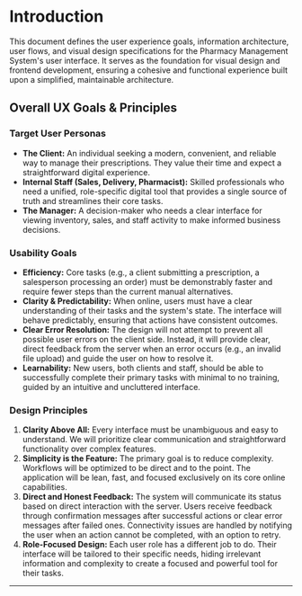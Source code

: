 # Introduction

<!--docs/front-end-spec/[title].md-->

This document defines the user experience goals, information architecture, user flows, and visual design specifications for the Pharmacy Management System's user interface. It serves as the foundation for visual design and frontend development, ensuring a cohesive and functional experience built upon a simplified, maintainable architecture.

## Overall UX Goals & Principles

### Target User Personas

*   **The Client:** An individual seeking a modern, convenient, and reliable way to manage their prescriptions. They value their time and expect a straightforward digital experience.
*   **Internal Staff (Sales, Delivery, Pharmacist):** Skilled professionals who need a unified, role-specific digital tool that provides a single source of truth and streamlines their core tasks.
*   **The Manager:** A decision-maker who needs a clear interface for viewing inventory, sales, and staff activity to make informed business decisions.

### Usability Goals

*   **Efficiency:** Core tasks (e.g., a client submitting a prescription, a salesperson processing an order) must be demonstrably faster and require fewer steps than the current manual alternatives.
*   **Clarity & Predictability:** When online, users must have a clear understanding of their tasks and the system's state. The interface will behave predictably, ensuring that actions have consistent outcomes.
*   **Clear Error Resolution:** The design will not attempt to prevent all possible user errors on the client side. Instead, it will provide clear, direct feedback from the server when an error occurs (e.g., an invalid file upload) and guide the user on how to resolve it.
*   **Learnability:** New users, both clients and staff, should be able to successfully complete their primary tasks with minimal to no training, guided by an intuitive and uncluttered interface.

### Design Principles

1.  **Clarity Above All:** Every interface must be unambiguous and easy to understand. We will prioritize clear communication and straightforward functionality over complex features.
2.  **Simplicity is the Feature:** The primary goal is to reduce complexity. Workflows will be optimized to be direct and to the point. The application will be lean, fast, and focused exclusively on its core online capabilities.
3.  **Direct and Honest Feedback:** The system will communicate its status based on direct interaction with the server. Users receive feedback through confirmation messages after successful actions or clear error messages after failed ones. Connectivity issues are handled by notifying the user when an action cannot be completed, with an option to retry.
4.  **Role-Focused Design:** Each user role has a different job to do. Their interface will be tailored to their specific needs, hiding irrelevant information and complexity to create a focused and powerful tool for their tasks.

---